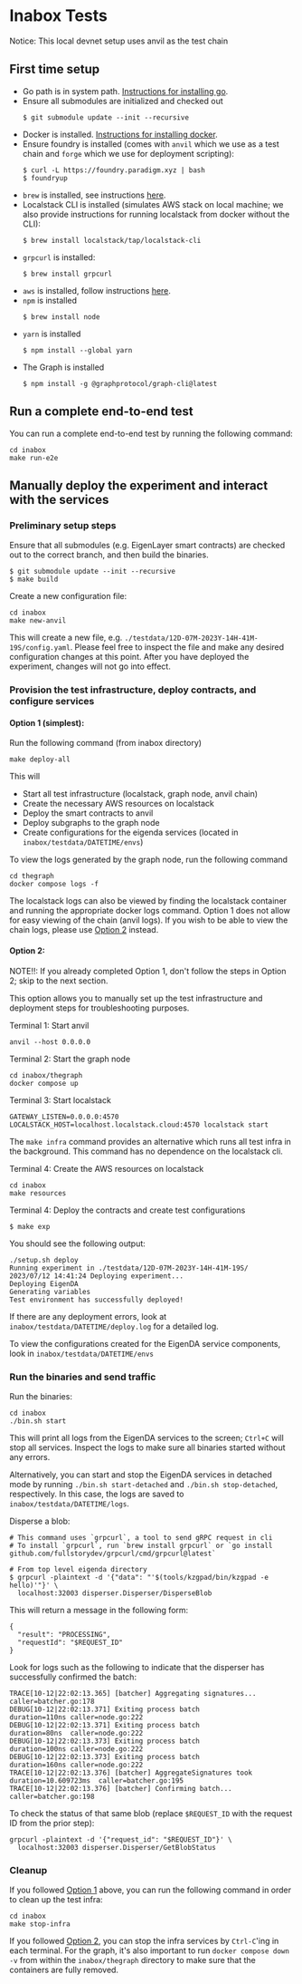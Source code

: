 # Inabox Tests

Notice: This local devnet setup uses anvil as the test chain

## First time setup
- Go path is in system path. [Instructions for installing go](https://go.dev/doc/install).
- Ensure all submodules are initialized and checked out
    ```
    $ git submodule update --init --recursive
    ```
- Docker is installed. [Instructions for installing docker](https://www.docker.com/products/docker-desktop/).
- Ensure foundry is installed (comes with `anvil` which we use as a test chain and `forge` which we use for deployment scripting):
    ```
    $ curl -L https://foundry.paradigm.xyz | bash
    $ foundryup
    ```
- `brew` is installed, see instructions [here](https://brew.sh/).
- Localstack CLI is installed (simulates AWS stack on local machine; we also provide instructions for running localstack from docker without the CLI):
    ```
    $ brew install localstack/tap/localstack-cli
    ```
- `grpcurl` is installed:
    ```
    $ brew install grpcurl
    ```
- `aws` is installed, follow instructions [here](https://docs.aws.amazon.com/cli/latest/userguide/getting-started-install.html).
- `npm` is installed
   ```
   $ brew install node
   ```
- `yarn` is installed
   ```
   $ npm install --global yarn
   ```
- The Graph is installed
   ```
   $ npm install -g @graphprotocol/graph-cli@latest
   ```

## Run a complete end-to-end test

You can run a complete end-to-end test by running the following command:
```
cd inabox
make run-e2e
```

## Manually deploy the experiment and interact with the services

### Preliminary setup steps

Ensure that all submodules (e.g. EigenLayer smart contracts) are checked out to the correct branch, and then build the binaries.
```
$ git submodule update --init --recursive
$ make build
```

Create a new configuration file:
```
cd inabox
make new-anvil
```

This will create a new file, e.g. `./testdata/12D-07M-2023Y-14H-41M-19S/config.yaml`. Please feel free to inspect the file and make any desired configuration changes at this point. After you have deployed the experiment, changes will not go into effect. 


### Provision the test infrastructure, deploy contracts, and configure services

#### Option 1 (simplest): 

Run the following command (from inabox directory)
```
make deploy-all
```

This will
- Start all test infrastructure (localstack, graph node, anvil chain)
- Create the necessary AWS resources on localstack
- Deploy the smart contracts to anvil
- Deploy subgraphs to the graph node
- Create configurations for the eigenda services (located in `inabox/testdata/DATETIME/envs`)

To view the logs generated by the graph node, run the following command

```
cd thegraph
docker compose logs -f
```

The localstack logs can also be viewed by finding the localstack container and running the appropriate docker logs command. Option 1 does not allow for easy viewing of the chain (anvil logs). If you wish to be able to view the chain logs, please use [Option 2](#option-2) instead.

#### Option 2:

NOTE!!: If you already completed Option 1, don't follow the steps in Option 2; skip to the next section.

This option allows you to manually set up the test infrastructure and deployment steps for troubleshooting purposes. 

Terminal 1: Start anvil
```
anvil --host 0.0.0.0
```

Terminal 2: Start the graph node
```
cd inabox/thegraph 
docker compose up
```

Terminal 3: Start localstack
```
GATEWAY_LISTEN=0.0.0.0:4570 LOCALSTACK_HOST=localhost.localstack.cloud:4570 localstack start
```

The `make infra` command provides an alternative which runs all test infra in the background. This command has no dependence on the localstack cli. 

Terminal 4: Create the AWS resources on localstack
```
cd inabox 
make resources
```

Terminal 4: Deploy the contracts and create test configurations
```
$ make exp
```

You should see the following output:
```
./setup.sh deploy
Running experiment in ./testdata/12D-07M-2023Y-14H-41M-19S/
2023/07/12 14:41:24 Deploying experiment...
Deploying EigenDA
Generating variables
Test environment has successfully deployed!
```

If there are any deployment errors, look at `inabox/testdata/DATETIME/deploy.log` for a detailed log. 

To view the configurations created for the EigenDA service components, look in `inabox/testdata/DATETIME/envs`

### Run the binaries and send traffic

Run the binaries:
```
cd inabox
./bin.sh start
```
This will print all logs from the EigenDA services to the screen; `Ctrl+C` will stop all services. Inspect the logs to make sure all binaries started without any errors. 

Alternatively, you can start and stop the EigenDA services in detached mode by running `./bin.sh start-detached` and `./bin.sh stop-detached`, respectively. In this case, the logs are saved to `inabox/testdata/DATETIME/logs`.

Disperse a blob:
```
# This command uses `grpcurl`, a tool to send gRPC request in cli
# To install `grpcurl`, run `brew install grpcurl` or `go install github.com/fullstorydev/grpcurl/cmd/grpcurl@latest`

# From top level eigenda directory
$ grpcurl -plaintext -d '{"data": "'$(tools/kzgpad/bin/kzgpad -e hello)'"}' \
  localhost:32003 disperser.Disperser/DisperseBlob
```

This will return a message in the following form:

```
{
  "result": "PROCESSING",
  "requestId": "$REQUEST_ID"
}
```

Look for logs such as the following to indicate that the disperser has successfully confirmed the batch:
```
TRACE[10-12|22:02:13.365] [batcher] Aggregating signatures...      caller=batcher.go:178
DEBUG[10-12|22:02:13.371] Exiting process batch                    duration=110ns caller=node.go:222
DEBUG[10-12|22:02:13.371] Exiting process batch                    duration=80ns  caller=node.go:222
DEBUG[10-12|22:02:13.373] Exiting process batch                    duration=100ns caller=node.go:222
DEBUG[10-12|22:02:13.373] Exiting process batch                    duration=160ns caller=node.go:222
TRACE[10-12|22:02:13.376] [batcher] AggregateSignatures took       duration=10.609723ms  caller=batcher.go:195
TRACE[10-12|22:02:13.376] [batcher] Confirming batch...            caller=batcher.go:198
```

To check the status of that same blob (replace `$REQUEST_ID` with the request ID from the prior step):

```
grpcurl -plaintext -d '{"request_id": "$REQUEST_ID"}' \
  localhost:32003 disperser.Disperser/GetBlobStatus
```

### Cleanup

If you followed [Option 1](#option-1-simplest) above, you can run the following command in order to clean up the test infra:
```
cd inabox
make stop-infra
```

If you followed [Option 2](#option-2), you can stop the infra services by `Ctrl-C`'ing in each terminal. For the graph, it's also important to run `docker compose down -v` from within the `inabox/thegraph` directory to make sure that the containers are fully removed. 


